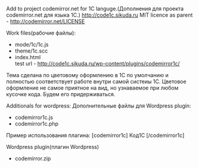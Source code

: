 Add to project codemirror.net for 1C languge.(Дополнения для проекта codemirror.net для языка 1С.)
http://code1c.sikuda.ru
MIT licence as parent - http://codemirror.net/LICENSE

Work files(рабочие файлы):
- mode/1c/1c.js
- theme/1c.scc
- index.html    
test url - http://code1c.sikuda.ru/wp-content/plugins/codemirror1c/

Тема сделана по цветовому оформлению в 1С по умолчанию и полностью соответствует работе внутри самой систеиы 1С. 
Цветовое оформление не самое приятное на вид, но узнаваемое при любом кусочке кода. Будем его придерживаться.

Additionals for wordpress:
Дополнительные файлы для Wordpress plugin:
- codemirror1c.js
- codemirror1c.php

Пример использования плагина:
[codemirror1c] Код1С [/codemirror1c]

Wordpress plugin(плагин Wordpress)
- codemirror.zip
